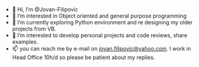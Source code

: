 - 👋 Hi, I’m @Jovan-Filipovic
- 👀 I’m interested in Object oriented and general purpose programming
- 🌱 I’m currently exploring Python environment and re designing my older projects from VB. 
- 💞️ I’m interested to develop personal projects and code reviews, share examples. 
- 📫 you can reach me by e-mail on jovan.filipovic@yahoo.com. I work in Head Office 10h/d so please be patient about my replies.  

<!---
Jovan-Filipovic/Jovan-Filipovic is a ✨ special ✨ repository because its `README.md` (this file) appears on your GitHub profile.
You can click the Preview link to take a look at your changes.
--->
